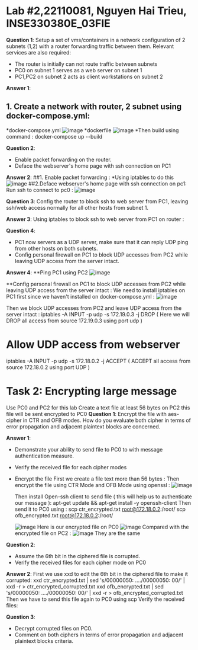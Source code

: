 
# Lab #2,22110081, Nguyen Hai Trieu, INSE330380E_03FIE

**Question 1**: 
Setup a set of vms/containers in a network configuration of 2 subnets (1,2) with a router forwarding traffic between them. Relevant services are also required:
- The router is initially can not route traffic between subnets
- PC0 on subnet 1 serves as a web server on subnet 1
- PC1,PC2 on subnet 2 acts as client workstations on subnet 2
  
**Answer 1**:

## 1. Create a network with router, 2 subnet using docker-compose.yml:
*docker-compose.yml
![image](https://github.com/user-attachments/assets/8b620ba4-4100-4f30-8ce4-b364057cc0c7)
*dockerfile
![image](https://github.com/user-attachments/assets/2624525a-3e7a-4ffb-be89-83ce30c2cbde)
*Then build using command : docker-compose up --build


**Question 2**:
- Enable packet forwarding on the router.
- Deface the webserver's home page with ssh connection on PC1
  
**Answer 2**:
##1. Enable packet forwarding :
*Using iptables to do this
![image](https://github.com/user-attachments/assets/c3968eff-9fae-4f7a-90e5-65703fecb726)
##2.Deface webserver's home page with ssh connection on pc1:
  Run ssh to connect to pc0 :
  ![image](https://github.com/user-attachments/assets/c722d0b1-bfa4-4c8c-99d8-35e41ec99c36)
 
**Question 3**:
  Config the router to block ssh to web server from PC1, leaving ssh/web access normally for all other hosts from subnet 1.   
  

**Answer 3**:
Using iptables to block ssh to web server from PC1 on router :

**Question 4**:
- PC1 now servers as a UDP server, make sure that it can reply UDP ping from other hosts on both subnets.
- Config personal firewall on PC1 to block UDP accesses from PC2 while leaving UDP access from the server intact.
  
**Answer 4**:
**Ping PC1 using PC2
![image](https://github.com/user-attachments/assets/17435a55-01de-4831-98e7-10bcda340a91)

**Config personal firewall on PC1 to block UDP accesses from PC2  while leaving UDP access from the server intact :
  We need to install iptables on PC1 first since we haven't installed on docker-compose.yml :
![image](https://github.com/user-attachments/assets/f4b7799c-611d-4272-9122-bdc7ed029012)
  
  Then we block UDP accesses from PC2 and leave UDP access from the server intact :
  iptables -A INPUT -p udp -s 172.19.0.3 -j DROP ( Here we will DROP all access from source 172.19.0.3 using port udp )
  # Allow UDP access from webserver
  iptables -A INPUT -p udp -s 172.18.0.2 -j ACCEPT ( ACCEPT all access from source 172.18.0.2 using port UDP )
# Task 2: Encrypting large message 
Use PC0 and PC2 for this lab 
Create a text file at least 56 bytes on PC2 this file will be sent encrypted to PC0
**Question 1**:
Encrypt the file with aes-cipher in CTR and OFB modes. How do you evaluate both cipher in terms of error propagation and adjacent plaintext blocks are concerned. 

**Answer 1**:
- Demonstrate your ability to send file to PC0 to with message authentication measure.
- Verify the received file for each cipher modes
- Encrypt the file
  First we create a file text more than 56 bytes :
  Then encrypt the file using CTR Mode and OFB Mode using openssl :
  ![image](https://github.com/user-attachments/assets/4fff7731-bb9c-40bc-89ad-88b074e5ac37)


  Then install Open-ssh client to send file ( this will help us to authenticate our message ):
  apt-get update && apt-get install -y openssh-client
  Then send it to PC0 using :
  scp ctr_encrypted.txt root@172.18.0.2:/root/
  scp ofb_encrypted.txt root@172.18.0.2:/root/

  ![image](https://github.com/user-attachments/assets/58cd732f-2734-4f02-bc4a-5b60f680ee81)
  Here is our encrypted file on PC0
   ![image](https://github.com/user-attachments/assets/3150aee7-31a8-4436-aee6-91a7a746314e)
  Compared with the encrypted file on PC2 :
    ![image](https://github.com/user-attachments/assets/7eca08f6-bb19-4221-afcb-6b7f7c2072bc)
    They are the same


**Question 2**:
- Assume the 6th bit in the ciphered file is corrupted.
- Verify the received files for each cipher mode on PC0

**Answer 2**:
First we use xxd to edit the 6th bit in the ciphered file to make it corrupted:
xxd ctr_encrypted.txt | sed 's/00000050: ..../00000050: 00/' | xxd -r > ctr_encrypted_corrupted.txt
xxd ofb_encrypted.txt | sed 's/00000050: ..../00000050: 00/' | xxd -r > ofb_encrypted_corrupted.txt
Then we have to send this file again to PC0 using scp
Verify the received files:

**Question 3**:
- Decrypt corrupted files on PC0.
- Comment on both ciphers in terms of error propagation and adjacent plaintext blocks criteria. 





